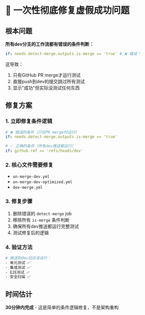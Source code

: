 # 🎯 一次性彻底修复虚假成功问题

## 根本问题

**所有dev分支的工作流都有错误的条件判断：**

```yaml
if: needs.detect-merge.outputs.is-merge == 'true' # ❌ 错误！
```

这导致：

1. 只有GitHub PR merge才运行测试
2. 直接push到dev的提交跳过所有测试
3. 显示"成功"但实际没测试任何东西

## 修复方案

### 1. 立即修复条件逻辑

```yaml
# ❌ 错误的条件（只在PR merge时运行）
if: needs.detect-merge.outputs.is-merge == 'true'

# ✅ 正确的条件（所有dev推送都运行）
if: github.ref == 'refs/heads/dev'
```

### 2. 核心文件需要修复

- `on-merge-dev.yml`
- `on-merge-dev-optimized.yml`
- `dev-merge.yml`

### 3. 修复步骤

1. 删除错误的 `detect-merge` job
2. 移除所有 `is-merge` 条件判断
3. 确保所有dev推送都运行完整测试
4. 测试修复后的逻辑

### 4. 验证方法

```bash
# 推送到dev后应该运行：
- 单元测试 ✅
- 集成测试 ✅
- E2E测试 ✅
- 安全扫描 ✅
```

## 时间估计

**30分钟内完成** - 这是简单的条件逻辑修复，不是架构重构
